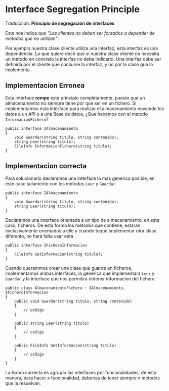 # Interface Segregation Principle
Traduccion: **Principio de segregación de interfaces**

Este nos indica que *"Los clientes no deben ser forzados a depender de métodos que no utilizan"*.

Por ejemplo nuestra clase cliente utiliza una interfaz, esta interfaz es una dependencia. Lo que quiere decir que si nuestra clase cliente no necesita un método en concreto la interfaz no debe indicarlo. 
Una interfaz debe ser definida por el cliente que consume la interfaz, y no por la clase que la implementa.

## Implementacion Erronea
Esta interface **rompe** este principio completamente, puesto que un almacenamiento no siempre tiene por que ser en un fichero. Si implementamos esta interface para realizar el almacenamiento enviando los datos a un API o a una Base de datos, ¿Que hacemos con el metodo `InformacionFichero`?
```Csharp
public interface IAlmacenamiento
{
    void Guardar(string titulo, string contenido);
    string Leer(string titulo);
    FileInfo InformacionFichero(string titulo);
}
```

## Implementacion correcta
Para solucionarlo declaramos una interface lo mas generica posible, en este caso solamente con los metodos `Leer` y `Guardar`.
```Csharp
public interface IAlmacenamiento
{
    void Guardar(string titulo, string contenido);
    string Leer(string titulo);
}
```

Declaramos una interface orientada a un tipo de almacenamiento, en este caso, ficheros. De esta forma los metodos que contiene, estaran exclusivamente orientados a ello y cuando toque implementar otra clase diferente, no hará falta usar esta
```Csharp
public interface IFicheroInformacion
{
    FileInfo GetInformacion(string titulo);
}
```

Cuando querammos crear una clase que guarde en ficheros, implementamos ambas interfaces, la generica que implementara `Leer` y `Guardar` y la interface que nos permitira obtener informacion del fichero.
```Csharp
public class AlmacenamientoFichero : IAlmacenamiento, IFicheroInformacion
{
    public void Guardar(string titulo, string contenido)
    {
        // codigo
    }

    public string Leer(string titulo)
    {
        // codigo
    }
    
    public FileInfo GetInformacion(string titulo)
    {
        // codigo
    }
}
```

La forma correcta es agrupar las interfaces por funcionalidades, de esta manera, para hacer x funcionalidad, deberias de tener siempre x metodos que la resuelvan.